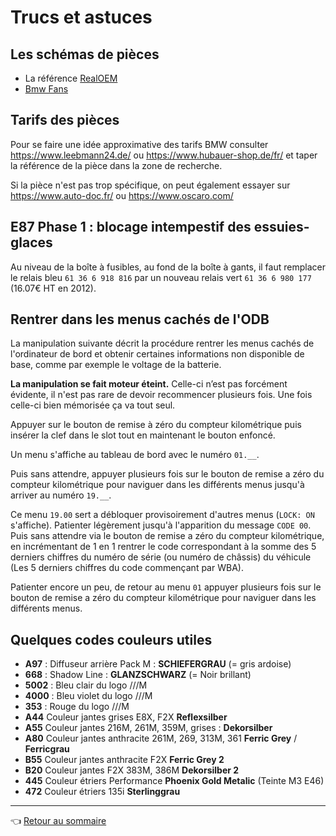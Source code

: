 # Trucs et astuces

## Les schémas de pièces

- La référence [RealOEM](https://www.realoem.com/bmw/partgrp.do?model=UF91&mospid=48927&hg=51)
- [Bmw Fans](http://bmwfans.info/parts-catalog/E87N/Europe/130i-N52N/L-N/jan2006/browse)

## Tarifs des pièces

Pour se faire une idée approximative des tarifs BMW consulter <https://www.leebmann24.de/> ou <https://www.hubauer-shop.de/fr/> et taper la référence de la pièce dans la zone de recherche.

Si la pièce n'est pas trop spécifique, on peut également essayer sur <https://www.auto-doc.fr/> ou <https://www.oscaro.com/>

## E87 Phase 1 : blocage intempestif des essuies-glaces

Au niveau de la boîte à fusibles, au fond de la boîte à gants, il faut remplacer le relais bleu `61 36 6 918 816` par un nouveau relais vert `61 36 6 980 177` (16.07€ HT en 2012).

## Rentrer dans les menus cachés de l'ODB

La manipulation suivante décrit la procédure rentrer les menus cachés de l'ordinateur de bord et obtenir certaines informations non disponible de base, comme par exemple le voltage de la batterie.

**La manipulation se fait moteur éteint.** Celle-ci n’est pas forcément évidente, il n'est pas rare de devoir recommencer plusieurs fois. Une fois celle-ci bien mémorisée ça va tout seul.

Appuyer sur le bouton de remise à zéro du compteur kilométrique puis insérer la clef dans le slot tout en maintenant le bouton enfoncé.

Un menu s'affiche au tableau de bord avec le numéro `01.__`.

Puis sans attendre, appuyer plusieurs fois sur le bouton de remise a zéro du compteur kilométrique pour naviguer dans les différents menus jusqu'à arriver au numéro `19.__`.

Ce menu `19.00` sert a débloquer provisoirement d'autres menus (`LOCK: ON `s'affiche). Patienter légèrement jusqu'à l'apparition du message `CODE 00`. Puis sans attendre via le bouton de remise a zéro du compteur kilométrique, en incrémentant de 1 en 1 rentrer le code correspondant à la somme des 5 derniers chiffres du numéro de série (ou numéro de châssis) du véhicule (Les 5 derniers chiffres du code commençant par WBA).

Patienter encore un peu, de retour au menu `01` appuyer plusieurs fois sur le bouton de remise a zéro du compteur kilométrique pour naviguer dans les différents menus.

## Quelques codes couleurs utiles

- **A97** : Diffuseur arrière Pack M : **SCHIEFERGRAU** (= gris ardoise)
- **668** : Shadow Line : **GLANZSCHWARZ** (= Noir brillant)
- **5002** : Bleu clair du logo ///M
- **4000** : Bleu violet du logo ///M
- **353** : Rouge du logo ///M
- **A44** Couleur jantes grises E8X, F2X **Reflexsilber**
- **A55** Couleur jantes 216M, 261M, 359M, grises : **Dekorsilber**
- **A80** Couleur jantes anthracite 261M, 269, 313M, 361 **Ferric Grey** / **Ferricgrau**
- **B55** Couleur jantes anthracite F2X **Ferric Grey 2**
- **B20** Couleur jantes F2X 383M, 386M **Dekorsilber 2**
- **445** Couleur étriers Performance **Phoenix Gold Metalic** (Teinte M3 E46)
- **472** Couleur étriers 135i **Sterlinggrau**

---
:point_left: [Retour au sommaire](../README.md#sommaire)
